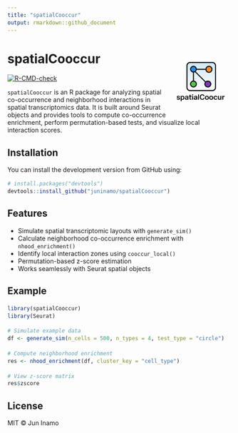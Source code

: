 ```yaml
---
title: "spatialCooccur"
output: rmarkdown::github_document
---
```


<!-- README.md is generated from README.Rmd. Please edit that file -->

# spatialCooccur <img src="man/figures/logo.png" align="right" height="138" />

[![R-CMD-check](https://github.com/juninamo/spatialCooccur/actions/workflows/R-CMD-check.yaml/badge.svg)](https://github.com/juninamo/spatialCooccur/actions)

`spatialCooccur` is an R package for analyzing spatial co-occurrence and
neighborhood interactions in spatial transcriptomics data. It is built
around Seurat objects and provides tools to compute co-occurrence
enrichment, perform permutation-based tests, and visualize local
interaction scores.

## Installation

You can install the development version from GitHub using:

``` r
# install.packages("devtools")
devtools::install_github("juninamo/spatialCooccur")
```

## Features

- Simulate spatial transcriptomic layouts with `generate_sim()`
- Calculate neighborhood co-occurrence enrichment with
  `nhood_enrichment()`
- Identify local interaction zones using `cooccur_local()`
- Permutation-based z-score estimation
- Works seamlessly with Seurat spatial objects

## Example

``` r
library(spatialCooccur)
library(Seurat)

# Simulate example data
df <- generate_sim(n_cells = 500, n_types = 4, test_type = "circle")

# Compute neighborhood enrichment
res <- nhood_enrichment(df, cluster_key = "cell_type")

# View z-score matrix
res$zscore
```

## License

MIT © Jun Inamo

